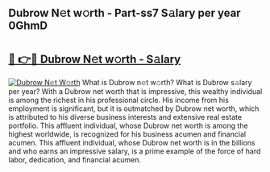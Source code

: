 ## Dubrow N𝚎t w𝚘rth - Part-ss7 S𝚊lary per year 0GhmD

# <h2><a href="http://gc2b42.nevu.top/?p=Dubrow">🔗 👉🔴 Dubrow N𝚎t w𝚘rth - S𝚊lary</a></h2>

[![Dubrow N𝚎t W𝚘rth](https://i.imgur.com/Oavwk0R.jpeg)](http://gc2b42.nevu.top/?p=Dubrow)
What is Dubrow n𝚎t w𝚘rth? What is Dubrow s𝚊lary per year?
With a Dubrow net worth that is impressive, this wealthy individual is among the richest in his professional circle. His income from his employment is significant, but it is outmatched by Dubrow net worth, which is attributed to his diverse business interests and extensive real estate portfolio. This affluent individual, whose Dubrow net worth is among the highest worldwide, is recognized for his business acumen and financial acumen. This affluent individual, whose Dubrow net worth is in the billions and who earns an impressive salary, is a prime example of the force of hard labor, dedication, and financial acumen.
